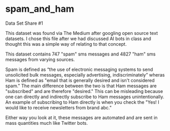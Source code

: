# spam_and_ham
Data Set Share #1

This dataset was found via The Medium after googling open source text datasets. I chose this file after we had discussed AI bots in class and thought this was a simple way of relating to that concept. 

This dataset contains 747 "spam" sms messages and 4827 "ham" sms messages from varying sources. 

Spam is defined as “the use of electronic messaging systems to send unsolicited bulk messages, especially advertising, indiscriminately” wheras Ham is defined as "email that is generally desired and isn't considered spam." The main difference between the two is that Ham messages are "subscribed" and are therefore "desired." This can be misleading because one can directly and indirectly subscribe to Ham messages unintentionally. An example of subscribing to Ham directly is when you check the "Yes! I would like to receive newsletters from brand abc." 

Either way you look at it, these messages are automated and are sent in mass quantities much like Twitter bots.
